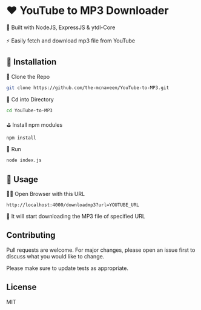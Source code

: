 # ❤️ YouTube to MP3 Downloader
🦄 Built with NodeJS, ExpressJS &amp; ytdl-Core <br><br>
⚡ Easily fetch and download mp3 file from YouTube

## 🧾 Installation

🍭 Clone the Repo

```bash
git clone https://github.com/the-mcnaveen/YouTube-to-MP3.git
```

📯 Cd into Directory

```bash
cd YouTube-to-MP3
```
⛳ Install npm modules

```bash
npm install
```

💪 Run
```bash
node index.js
```

## 🍔 Usage

🧜‍♂️ Open Browser with this URL

```
http://localhost:4000/downloadmp3?url=YOUTUBE_URL
```

🥳 It will start downloading the MP3 file of specified URL

## Contributing
Pull requests are welcome. For major changes, please open an issue first to discuss what you would like to change.

Please make sure to update tests as appropriate.

## License
MIT
